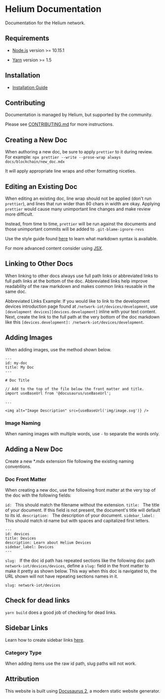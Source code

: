 # Helium Documentation

Documentation for the Helium network.

## Requirements

- [Node.js](https://nodejs.org/en/download) version >= 10.15.1

- [Yarn](https://yarnpkg.com/getting-started/install) version >= 1.5

## Installation

- [Installation Guide](./docs/home/faq/docs-installation.mdx)

## Contributing

Documentation is managed by Helium, but supported by the community.

Please see [CONTRIBUTING.md](CONTRIBUTING.md) for more instructions.

## Creating a New Doc

When authoring a new doc, be sure to apply `prettier` to it during review. For example:
`npx prettier --write --prose-wrap always docs/blockchain/new_doc.mdx`

It will apply appropriate line wraps and other formatting niceties.

## Editing an Existing Doc

When editing an existing doc, line wrap should not be applied (don't run `prettier`), and lines that
run wider than 80 chars in width are okay. Applying `prettier` would cause many unimportant line
changes and make review more difficult.

Instead, from time to time, `prettier` will be run against the documents and those unimportant
commits will be added to `.git-blame-ignore-revs`

Use the style guide found [here](docs/style-guide.md) to learn what markdown syntax is available.

For more advanced content consider using
[JSX](https://v2.docusaurus.io/docs/markdown-features/#embedding-react-components-with-mdx).

## Linking to Other Docs

When linking to other docs always use full path links or abbreviated links to full path links at the
bottom of the doc. Abbreviated links help improve readability of the raw markdown and makes common
links reusable in the same doc.

Abbreviated Links Example: If you would like to link to the development devices introduction page
found at `/network-iot/devices/development`, use `[development devices][devices.development]` inline
with your text content. Next, create the link to the full path at the very bottom of the doc
markdown like this `[devices.development]: /network-iot/devices/development`.

## Adding Images

When adding images, use the method shown below.

```
---
id: my-doc
title: My Doc
---

# Doc Title

// Add to the top of the file below the front matter and title.
import useBaseUrl from '@docusaurus/useBaseUrl';

...

<img alt="Image Description" src={useBaseUrl('img/image.svg')} />
```

### Image Naming

When naming images with multiple words, use `-` to separate the words only.

## Adding a New Doc

Create a new \*.mdx extension file following the existing naming conventions.

### Doc Front Matter

When creating a new doc, use the following front matter at the very top of the doc with the
following fields:

`id: ` This should match the filename without the extension. `title: ` The title of your document.
If this field is not present, the document's title will default to its id. `description: ` The
description of your document. `sidebar_label: ` This should match id name but with spaces and
capitalized first letters.

```
---
id: devices
title: Devices
description: Learn about Helium Devices
sidebar_label: Devices
---
```

`slug: ` If the doc id path has repeated sections like the following doc path
`network-iot/devices/devices`, define a `slug:` field in the front matter to make it pretty as shown
below. This way when this doc is navigated to, the URL shown will not have repeating sections names
in it.

```
slug: network-iot/devices
```

## Check for dead links

`yarn build` does a good job of checking for dead links.

<!-- TODO: add to CI -->

## Sidebar Links

Learn how to create sidebar links
[here](https://v2.docusaurus.io/docs/docs-introduction/#sidebar-object).

### Category Type

When adding items use the raw id path, slug paths will not work.

## Attribution

This website is built using [Docusaurus 2](https://v2.docusaurus.io/), a modern static website
generator.
